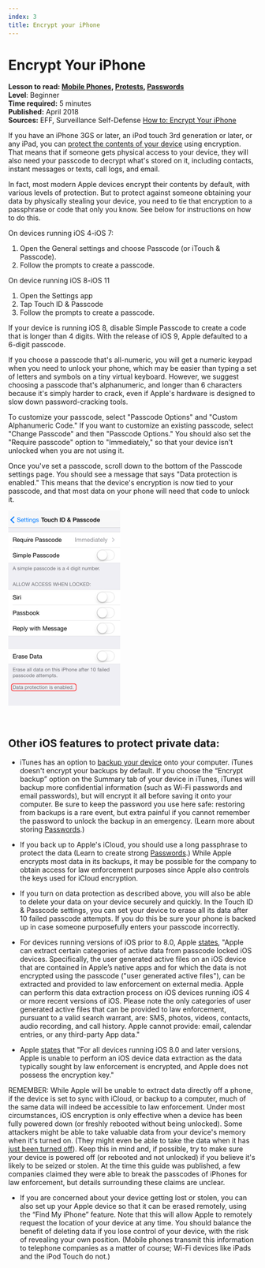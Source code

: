```yaml
---
index: 3
title: Encrypt your iPhone
---
```

Encrypt Your iPhone
===========================

**Lesson to read: [Mobile Phones](umbrella://communications/mobile-phones), [Protests](umbrella://operations/protests), [Passwords](umbrella://information/passwords)**  
**Level**: Beginner  
**Time required:** 5 minutes  
**Published:** April 2018   
**Sources:** EFF, Surveillance Self-Defense [How to: Encrypt Your iPhone](https://ssd.eff.org/en/module/how-encrypt-your-iphone)

If you have an iPhone 3GS or later, an iPod touch 3rd generation or later, or any iPad, you can [protect the contents of your device](https://www.apple.com/privacy/privacy-built-in/) using encryption. That means that if someone gets physical access to your device, they will also need your passcode to decrypt what's stored on it, including contacts, instant messages or texts, call logs, and email.

In fact, most modern Apple devices encrypt their contents by default, with various levels of protection. But to protect against someone obtaining your data by physically stealing your device, you need to tie that encryption to a passphrase or code that only you know. See below for instructions on how to do this.

On devices running iOS 4-iOS 7:

1.  Open the General settings and choose Passcode (or iTouch & Passcode).
2.  Follow the prompts to create a passcode.

On device running iOS 8-iOS 11

1.  Open the Settings app
2.  Tap Touch ID & Passcode
3.  Follow the prompts to create a passcode.

If your device is running iOS 8, disable Simple Passcode to create a code that is longer than 4 digits. With the release of iOS 9, Apple defaulted to a 6-digit passcode.

If you choose a passcode that's all-numeric, you will get a numeric keypad when you need to unlock your phone, which may be easier than typing a set of letters and symbols on a tiny virtual keyboard. However, we suggest choosing a passcode that's alphanumeric, and longer than 6 characters because it's simply harder to crack, even if Apple's hardware is designed to slow down password-cracking tools.

To customize your passcode, select "Passcode Options" and "Custom Alphanumeric Code." If you want to customize an existing passcode, select "Change Passcode" and then "Passcode Options." You should also set the "Require passcode" option to "Immediately," so that your device isn't unlocked when you are not using it.

Once you've set a passcode, scroll down to the bottom of the Passcode settings page. You should see a message that says "Data protection is enabled." This means that the device's encryption is now tied to your passcode, and that most data on your phone will need that code to unlock it.

![How to Encrypt Your iPhone 1](howtoencryptyouriphone1.png)

 

Other iOS features to protect private data: 
--------------------------------------------------------------------------------------------------------------------

*   iTunes has an option to [backup your device](https://support.apple.com/en-us/HT203977) onto your computer. iTunes doesn't encrypt your backups by default. If you choose the “Encrypt backup” option on the Summary tab of your device in iTunes, iTunes will backup more confidential information (such as Wi-Fi passwords and email passwords), but will encrypt it all before saving it onto your computer. Be sure to keep the password you use here safe: restoring from backups is a rare event, but extra painful if you cannot remember the password to unlock the backup in an emergency. (Learn more about storing [Passwords](umbrella://information/passwords/advanced).)
    
*   If you back up to Apple's iCloud, you should use a long passphrase to protect the data (Learn to create strong [Passwords](umbrella://information/passwords/beginner).) While Apple encrypts most data in its backups, it may be possible for the company to obtain access for law enforcement purposes since Apple also controls the keys used for iCloud encryption.
    
*   If you turn on data protection as described above, you will also be able to delete your data on your device securely and quickly. In the Touch ID & Passcode settings, you can set your device to erase all its data after 10 failed passcode attempts. If you do this be sure your phone is backed up in case someone purposefully enters your passcode incorrectly.
    
*   For devices running versions of iOS prior to 8.0, Apple [states](https://web.archive.org/web/20140902203916/http://www.apple.com/legal/more-resources/law-enforcement/), "Apple can extract certain categories of active data from passcode locked iOS devices. Specifically, the user generated active files on an iOS device that are contained in Apple’s native apps and for which the data is not encrypted using the passcode ("user generated active files"), can be extracted and provided to law enforcement on external media. Apple can perform this data extraction process on iOS devices running iOS 4 or more recent versions of iOS. Please note the only categories of user generated active files that can be provided to law enforcement, pursuant to a valid search warrant, are: SMS, photos, videos, contacts, audio recording, and call history. Apple cannot provide: email, calendar entries, or any third-party App data."

*   Apple [states](https://www.apple.com/legal/privacy/law-enforcement-guidelines-us.pdf) that "For all devices running iOS 8.0 and later versions, Apple is unable to perform an iOS device data extraction as the data typically sought by law enforcement is encrypted, and Apple does not possess the encryption key."

REMEMBER: While Apple will be unable to extract data directly off a phone, if the device is set to sync with iCloud, or backup to a computer, much of the same data will indeed be accessible to law enforcement. Under most circumstances, iOS encryption is only effective when a device has been fully powered down (or freshly rebooted without being unlocked). Some attackers might be able to take valuable data from your device's memory when it's turned on. (They might even be able to take the data when it has [just been turned off](https://en.wikipedia.org/wiki/Cold_boot_attack)). Keep this in mind and, if possible, try to make sure your device is powered off (or rebooted and not unlocked) if you believe it's likely to be seized or stolen. At the time this guide was published, a few companies claimed they were able to break the passcodes of iPhones for law enforcement, but details surrounding these claims are unclear.

*   If you are concerned about your device getting lost or stolen, you can also set up your Apple device so that it can be erased remotely, using the “Find My iPhone” feature. Note that this will allow Apple to remotely request the location of your device at any time. You should balance the benefit of deleting data if you lose control of your device, with the risk of revealing your own position. (Mobile phones transmit this information to telephone companies as a matter of course; Wi-Fi devices like iPads and the iPod Touch do not.)